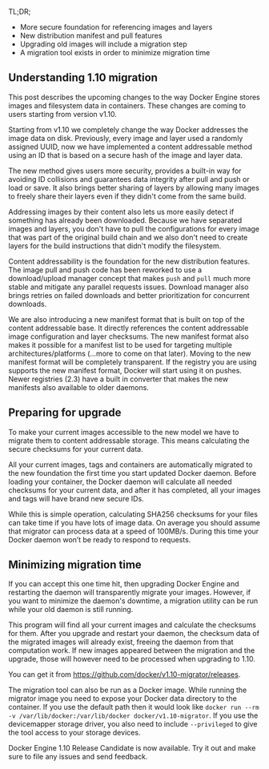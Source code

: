 TL;DR;

- More secure foundation for referencing images and layers
- New distribution manifest and pull features
- Upgrading old images will include a migration step
- A migration tool exists in order to minimize migration time

## Understanding 1.10 migration

This post describes the upcoming changes to the way Docker Engine stores images and filesystem data in containers. These changes are coming to users starting from version v1.10.

Starting from v1.10 we completely change the way Docker  addresses the image data on disk. Previously, every image and layer used a randomly assigned UUID, now we have implemented a content addressable method using an ID that is based on a secure hash of the image and layer data.

The new method gives users more security, provides a built-in way for avoiding ID collisions and guarantees data integrity after pull and push or load or save. It also brings better sharing of layers by allowing many images to freely share their layers even if they didn't come from the same build.

Addressing images by their content also lets us more easily detect if something has already been downloaded. Because we have separated images and layers, you don't have to pull the configurations for every image that was part of the original build chain and we also don't need to create layers for the build instructions that didn't modify the filesystem.

Content addressability is the foundation for the new distribution features. The image pull and push code has been reworked to use a download/upload manager concept that makes `push` and `pull` much more stable and mitigate any parallel requests issues. Download manager also brings retries on failed downloads and better prioritization for concurrent downloads.

We are also introducing a new manifest format that is built on top of the content addressable base. It directly references the content addressable image configuration and layer checksums. The new manifest format also makes it possible for a manifest list to be used for targeting multiple architectures/platforms (...more to come on that later). Moving to the new manifest format will be completely transparent. If the registry you are using supports the new manifest format, Docker will start using it on pushes. Newer registries (2.3) have a built in converter that makes the new manifests also available to older daemons.

## Preparing for upgrade

To make your current images accessible to the new model we have to migrate them to content addressable storage. This means calculating the secure checksums for your current data.

All your current images, tags and containers are automatically migrated to the new foundation the first time you start updated Docker daemon. Before loading your container, the Docker daemon will calculate all needed checksums for your current data, and after it has completed, all your images and tags will have brand new secure IDs.

While this is simple operation, calculating SHA256 checksums for your files can take time if you have lots of image data. On average you should assume that migrator can process data at a speed of 100MB/s. During this time your Docker daemon won’t be ready to respond to requests.

## Minimizing migration time

If you can accept this one time hit, then upgrading Docker Engine and restarting the daemon will transparently migrate your images. However, if you want to minimize the daemon's downtime, a migration utility can be run while your old daemon is still running.

This program will find all your current images and calculate the checksums for them. After you upgrade and restart your daemon, the checksum data of the migrated images will already exist, freeing the daemon from that computation work. If new images appeared between the migration and the upgrade, those will however need to be processed when upgrading to 1.10.

You can get it from https://github.com/docker/v1.10-migrator/releases.

The migration tool can also be run as a Docker image. While running the migrator image you need to expose your Docker data directory to the container. If you use the default path then it would look like `docker run --rm -v /var/lib/docker:/var/lib/docker docker/v1.10-migrator`. If you use the devicemapper storage driver, you also need to include `--privileged` to give the tool access to your storage devices.

Docker Engine 1.10 Release Candidate is now available.  Try it out and make sure to file any issues and send feedback.
